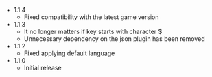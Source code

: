 - 1.1.4 
  - Fixed compatibility with the latest game version
- 1.1.3 
  - It no longer matters if key starts with character $
  - Unnecessary dependency on the json plugin has been removed
- 1.1.2 
  - Fixed applying default language
- 1.1.0 
  - Initial release